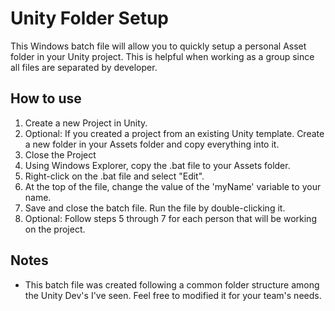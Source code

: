 # Unity Folder Setup
This Windows batch file will allow you to quickly setup a personal Asset folder in your Unity project. This is helpful when working as a group since all files are separated by developer.

## How to use
1. Create a new Project in Unity.
2. Optional: If you created a project from an existing Unity template. Create a new folder in your Assets folder and copy everything into it.
3. Close the Project
4. Using Windows Explorer, copy the .bat file to your Assets folder.
5. Right-click on the .bat file and select "Edit".
6. At the top of the file, change the value of the 'myName' variable to your name.
7. Save and close the batch file. Run the file by double-clicking it.
8. Optional: Follow steps 5 through 7 for each person that will be working on the project.

## Notes
- This batch file was created following a common folder structure among the Unity Dev's I've seen. Feel free to modified it for your team's needs.
